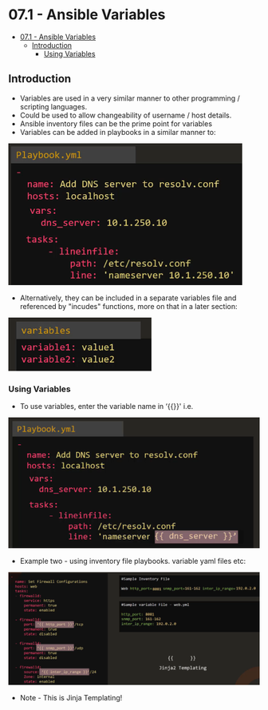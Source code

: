 # 07.1 - Ansible Variables

- [07.1 - Ansible Variables](#071---ansible-variables)
  - [Introduction](#introduction)
    - [Using Variables](#using-variables)

## Introduction

- Variables are used in a very similar manner to other programming / scripting languages.
- Could be used to allow changeability of username / host details.
- Ansible inventory files can be the prime point for variables
- Variables can be added in playbooks in a similar manner to:

![Unvariablised Playbook](images/playbook-no-vars.png)

- Alternatively, they can be included in a separate variables file and referenced by "incudes" functions, more on that in a later section:

![Variable Example](images/var-example.png)

### Using Variables

- To use variables, enter the variable name in ‘{{}}' i.e.

![Playbook-Vars Example](images/playbook-vars-example.png)

- Example two - using inventory file playbooks. variable yaml files etc:

![Extended Vars Example](images/extended-vars-example.png)

- Note - This is Jinja Templating!
